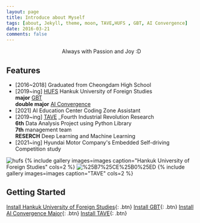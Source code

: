 ```yaml
---
layout: page
title: Introduce about Myself
tags: [about, Jekyll, theme, moon, TAVE,HUFS , GBT, AI Convergence]
date: 2016-03-21
comments: false
---
```

    
<center>Always with Passion and Joy :D</center>

## Features
* [2016~2018] Graduated from Cheongdam High School
* [2019~ing] [HUFS](http://www.hufs.ac.kr/) Hankuk University of Foreign Studies <br/>**major** [GBT](http://hufsgbtgbt.cafe24.com/) <br/>**double major** [AI Convergence](http://soft.hufs.ac.kr/)
* [2021] AI Education Center Coding Zone Assistant
* [2019~ing] [TAVE](https://blog.naver.com/t-ave) _Fourth Industrial Revolution Research
<br/>**6th** Data Analysis Project using Python Library
<br/>**7th** management team
<br/> **RESERCH** Deep Learning and Machine Learning 
* [2021~ing] Hyundai Motor Company's Embedded Self-driving Competition study

![hufs](https://github.com/yerimoh/yerimoh.github.io/blob/main/assets/img/hufs.png)
{% include gallery images=images caption="Hankuk University of Foreign Studies" cols=2 %}
![%25B7%25CE%25B0%25ED](https://github.com/yerimoh/yerimoh.github.io/blob/main/assets/img/%25B7%25CE%25B0%25ED.png)
{% include gallery images=images caption="TAVE" cols=2 %}



## Getting Started
      

[Install Hankuk University of Foreign Studies](http://www.hufs.ac.kr/){: .btn}
[Install GBT](http://hufsgbtgbt.cafe24.com/){: .btn}
[Install AI Convergence Major](http://soft.hufs.ac.kr/){: .btn}
[Install TAVE](https://blog.naver.com/t-ave){: .btn}

